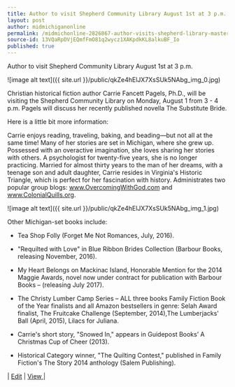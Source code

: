 ```yaml
---
title: Author to visit Shepherd Community Library August 1st at 3 p.m.
layout: post
author: midmichiganonline
permalink: /midmichonline-2826867-author-visits-shepherd-library-master-(1).docx/
source-id: 13VQaRpDVjEQmfFmO81q2wycz1XAKpdkKL8alkuBF_Io
published: true
---
```

Author to visit Shepherd Community Library August 1st at 3 p.m.

![image alt text]({{ site.url }}/public/qkZe4hElJX7XsSUk5NAbg_img_0.jpg)

Christian historical fiction author Carrie Fancett Pagels, Ph.D., will be visiting the Shepherd Community Library on Monday, August 1 from 3 - 4 p.m. Pagels will discuss her recently published novella The Substitute Bride.

Here is a little bit more information:

Carrie enjoys reading, traveling, baking, and beading—but not all at the same time! Many of her stories are set in Michigan, where she grew up. Possessed with an overactive imagination, she loves sharing her stories with others. A psychologist for twenty-five years, she is no longer practicing. Married for almost thirty years to the man of her dreams, with a teenage son and adult daughter, Carrie resides in Virginia's Historic Triangle, which is perfect for her fascination with history. Administrates two popular group blogs: www.OvercomingWithGod.com and www.ColonialQuills.org.

![image alt text]({{ site.url }}/public/qkZe4hElJX7XsSUk5NAbg_img_1.jpg)

Other Michigan-set books include:

* Tea Shop Folly (Forget Me Not Romances, July, 2016).

* "Requilted with Love" in Blue Ribbon Brides Collection (Barbour Books, releasing November, 2016).

* My Heart Belongs on Mackinac Island, Honorable Mention for the 2014 Maggie Awards, novel now under contract for publication with Barbour Books – (releasing July 2017).

* The Christy Lumber Camp Series – ALL three books Family Fiction Book of the Year finalists and all Amazon bestsellers in genre: Selah Award finalist, The Fruitcake Challenge (September, 2014),The Lumberjacks' Ball (April, 2015), Lilacs for Juliana.

* Carrie's short story, "Snowed In," appears in Guidepost Books’ A Christmas Cup of Cheer (2013).

* Historical Category winner, "The Quilting Contest," published in Family Fiction's The Story 2014 anthology (Salem Publishing).

| [Edit](https://www.penflip.com/midmichonline/2826867-author-visits-shepherd-library) | [View](https://docs.google.com/document/d/13VQaRpDVjEQmfFmO81q2wycz1XAKpdkKL8alkuBF_Io/edit?usp=sharing)[ ](https://docs.google.com/document/d/13VQaRpDVjEQmfFmO81q2wycz1XAKpdkKL8alkuBF_Io/edit?usp=sharing)|

